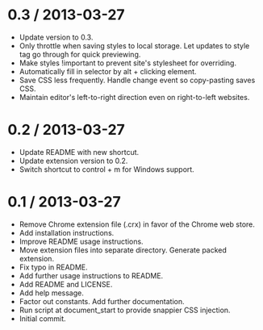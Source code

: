
0.3 / 2013-03-27 
==================

  * Update version to 0.3.
  * Only throttle when saving styles to local storage. Let updates to style tag go through for quick previewing.
  * Make styles !important to prevent site's stylesheet for overriding.
  * Automatically fill in selector by alt + clicking element.
  * Save CSS less frequently. Handle change event so copy-pasting saves CSS.
  * Maintain editor's left-to-right direction even on right-to-left websites.

0.2 / 2013-03-27 
==================

  * Update README with new shortcut.
  * Update extension version to 0.2.
  * Switch shortcut to control + m for Windows support.

0.1 / 2013-03-27 
==================

  * Remove Chrome extension file (.crx) in favor of the Chrome web store.
  * Add installation instructions.
  * Improve README usage instructions.
  * Move extension files into separate directory. Generate packed extension.
  * Fix typo in README.
  * Add further usage instructions to README.
  * Add README and LICENSE.
  * Add help message.
  * Factor out constants. Add further documentation.
  * Run script at document_start to provide snappier CSS injection.
  * Initial commit.
